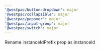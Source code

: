 ```yaml
---
'@westpac/button-dropdown': major
'@westpac/collapsible': major
'@westpac/popover': major
'@westpac/input-group': major
'@westpac/switch': major
---
```


Rename instanceIdPrefix prop as instanceId
